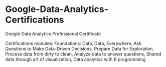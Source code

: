 # Google-Data-Analytics-Certifications

Google Data Analytics Professional Certificate

Certifications modules:
Foundations: Data, Data, Everywhere,
Ask Questions to Make Data-Driven Decisions,
Prepare Data for Exploration,
Process data from dirty to clean,
Analyze data to answer questions,
Shared data through art of visualization,
Data analytics with R programming
